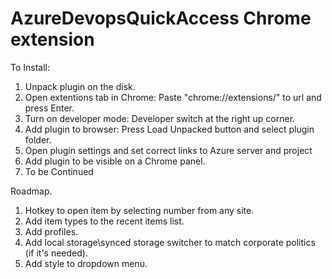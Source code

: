 # AzureDevopsQuickAccess Chrome extension

To Install:
1. Unpack plugin on the disk. 
2. Open extentions tab in Chrome: Paste "chrome://extensions/" to url and press Enter. 
3. Turn on developer mode: Developer switch at the right up corner.
4. Add plugin to browser: Press Load Unpacked button and select plugin folder.
5. Open plugin settings and set correct links to Azure server and project
6. Add plugin to be visible on a Chrome panel.
7. To be Continued

Roadmap.
1. Hotkey to open item by selecting number from any site.
2. Add item types to the recent items list.
3. Add profiles.
4. Add local storage\synced storage switcher to match corporate politics (if it's needed).
5. Add style to dropdown menu.
